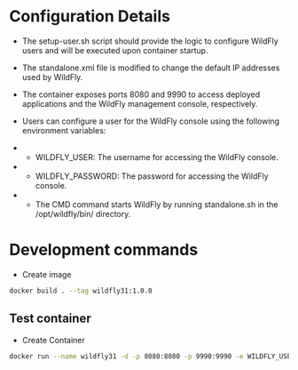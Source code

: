# Configuration Details
* The setup-user.sh script should provide the logic to configure WildFly users and will be executed upon container startup.

* The standalone.xml file is modified to change the default IP addresses used by WildFly.

* The container exposes ports 8080 and 9990 to access deployed applications and the WildFly management console, respectively.

* Users can configure a user for the WildFly console using the following environment variables:

* * WILDFLY_USER: The username for accessing the WildFly console.
* * WILDFLY_PASSWORD: The password for accessing the WildFly console.
* * The CMD command starts WildFly by running standalone.sh in the /opt/wildfly/bin/ directory.




# Development commands
* Create image
```bash 
docker build . --tag wildfly31:1.0.0
```

## Test container

* Create Container
```bash 
docker run --name wildfly31 -d -p 8080:8080 -p 9990:9990 -e WILDFLY_USER=admin -e WILDFLY_PASSWORD=password wildfly31:1.0.0
```
